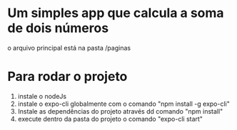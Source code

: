 # Um simples app que calcula a soma de dois números
o arquivo principal está na pasta /paginas

# Para rodar o projeto
1. instale o nodeJs
2. instale o expo-cli globalmente com o comando "npm install -g expo-cli"
3. Instale as dependências do projeto através dd comando "npm install"
4. execute dentro da pasta do projeto o comando "expo-cli start"
